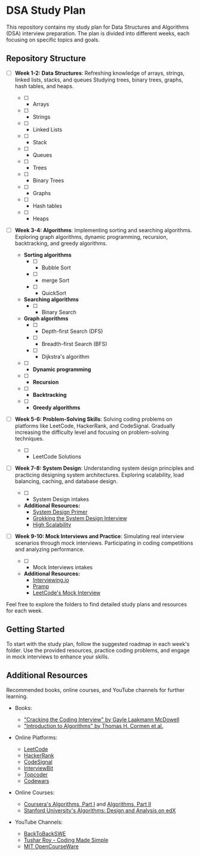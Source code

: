 # DSA Study Plan

This repository contains my study plan for Data Structures and Algorithms (DSA) interview preparation. The plan is divided into different weeks, each focusing on specific topics and goals.

## Repository Structure

- [ ] **Week 1-2: Data Structures**: Refreshing knowledge of arrays, strings, linked lists, stacks, and queues Studying trees, binary trees, graphs, hash tables, and heaps.

  - [ ] - Arrays
  - [ ] - Strings
  - [ ] - Linked Lists
  - [ ] - Stack
  - [ ] - Queues
  - [ ] - Trees
  - [ ] - Binary Trees
  - [ ] - Graphs
  - [ ] - Hash tables
  - [ ] - Heaps

- [ ] **Week 3-4: Algorithms**: Implementing sorting and searching algorithms. Exploring graph algorithms, dynamic programming, recursion, backtracking, and greedy algorithms.

  - **Sorting algorithms**
    - [ ] - Bubble Sort
    - [ ] - merge Sort
    - [ ] - QuickSort

  - **Searching algorithms**
    - [ ] - Binary Search

  - **Graph algorithms**
    - [ ] - Depth-first Search (DFS)
    - [ ] - Breadth-first Search (BFS)
    - [ ] - Dijkstra's algorithm

  - [ ] - **Dynamic programming**
  - [ ] - **Recursion**
  - [ ] - **Backtracking**
  - [ ] - **Greedy algorithms**

- [ ] **Week 5-6: Problem-Solving Skills**: Solving coding problems on platforms like LeetCode, HackerRank, and CodeSignal. Gradually increasing the difficulty level and focusing on problem-solving techniques.

  - [ ] - LeetCode Solutions

- [ ] **Week 7-8: System Design**: Understanding system design principles and practicing designing system architectures. Exploring scalability, load balancing, caching, and database design.

  - [ ] - System Design intakes

  - **Additional Resources:**
    - [System Design Primer](https://github.com/donnemartin/system-design-primer)
    - [Grokking the System Design Interview](https://www.educative.io/courses/grokking-the-system-design-interview)
    - [High Scalability](http://highscalability.com/)

- [ ] **Week 9-10: Mock Interviews and Practice**: Simulating real interview scenarios through mock interviews. Participating in coding competitions and analyzing performance.

  - [ ] - Mock Interviews intakes

  - **Additional Resources:**
    - [Interviewing.io](https://www.interviewing.io/)
    - [Pramp](https://www.pramp.com/)
    - [LeetCode's Mock Interview](https://leetcode.com/interview/)

<!-- - [ ] **Additional Resources**: Recommended books, online courses, and YouTube channels for further learning. -->

Feel free to explore the folders to find detailed study plans and resources for each week.

## Getting Started

To start with the study plan, follow the suggested roadmap in each week's folder. Use the provided resources, practice coding problems, and engage in mock interviews to enhance your skills.

## Additional Resources

Recommended books, online courses, and YouTube channels for further learning.

- Books:
  - ["Cracking the Coding Interview" by Gayle Laakmann McDowell](http://www.crackingthecodinginterview.com/)
  - ["Introduction to Algorithms" by Thomas H. Cormen et al.](https://mitpress.mit.edu/books/introduction-algorithms-third-edition)

- Online Platforms:
  - [LeetCode](https://leetcode.com/)
  - [HackerRank](https://www.hackerrank.com/)
  - [CodeSignal](https://codesignal.com/)
  - [InterviewBit](https://www.interviewbit.com/)
  - [Topcoder](https://www.topcoder.com/)
  - [Codewars](https://www.codewars.com/)

- Online Courses:
  - [Coursera's Algorithms, Part I](https://www.coursera.org/learn/algorithms-part1) and [Algorithms, Part II](https://www.coursera.org/learn/algorithms-part2)
  - [Stanford University's Algorithms: Design and Analysis on edX](https://www.edx.org/professional-certificate/algorithms-design-and-analysis)

- YouTube Channels:
  - [BackToBackSWE](https://www.youtube.com/c/BackToBackSWE)
  - [Tushar Roy - Coding Made Simple](https://www.youtube.com/user/tusharroy2525)
  - [MIT OpenCourseWare](https://www.youtube.com/user/MIT)
